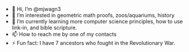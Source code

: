 - 👋 Hi, I’m @mjwagn3
- 👀 I’m interested in geometric math proofs, zoos/aquariums, history
- 🌱 I’m currently learning more computer science principles, how to use link-in, and bible scripture.
- 📫 How to reach me by one of my contacts
- ⚡ Fun fact: I have 7 ancestors who fought in the Revolutionary War. 

<!---
mjwagn3/mjwagn3 is a ✨ special ✨ repository because its `README.md` (this file) appears on your GitHub profile.
You can click the Preview link to take a look at your changes.
--->
